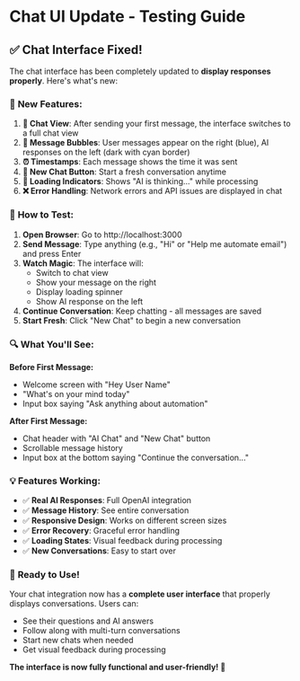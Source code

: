 # Chat UI Update - Testing Guide

## ✅ **Chat Interface Fixed!**

The chat interface has been completely updated to **display responses properly**. Here's what's new:

### 🎨 **New Features:**

1. **📱 Chat View**: After sending your first message, the interface switches to a full chat view
2. **💬 Message Bubbles**: User messages appear on the right (blue), AI responses on the left (dark with cyan border)
3. **⏰ Timestamps**: Each message shows the time it was sent
4. **🔄 New Chat Button**: Start a fresh conversation anytime
5. **📝 Loading Indicators**: Shows "AI is thinking..." while processing
6. **❌ Error Handling**: Network errors and API issues are displayed in chat

### 🧪 **How to Test:**

1. **Open Browser**: Go to http://localhost:3000
2. **Send Message**: Type anything (e.g., "Hi" or "Help me automate email") and press Enter
3. **Watch Magic**: The interface will:
   - Switch to chat view
   - Show your message on the right
   - Display loading spinner
   - Show AI response on the left
4. **Continue Conversation**: Keep chatting - all messages are saved
5. **Start Fresh**: Click "New Chat" to begin a new conversation

### 🔍 **What You'll See:**

**Before First Message:**

- Welcome screen with "Hey User Name"
- "What's on your mind today"
- Input box saying "Ask anything about automation"

**After First Message:**

- Chat header with "AI Chat" and "New Chat" button
- Scrollable message history
- Input box at the bottom saying "Continue the conversation..."

### 💡 **Features Working:**

- ✅ **Real AI Responses**: Full OpenAI integration
- ✅ **Message History**: See entire conversation
- ✅ **Responsive Design**: Works on different screen sizes
- ✅ **Error Recovery**: Graceful error handling
- ✅ **Loading States**: Visual feedback during processing
- ✅ **New Conversations**: Easy to start over

### 🚀 **Ready to Use!**

Your chat integration now has a **complete user interface** that properly displays conversations. Users can:

- See their questions and AI answers
- Follow along with multi-turn conversations
- Start new chats when needed
- Get visual feedback during processing

**The interface is now fully functional and user-friendly! 🎉**
